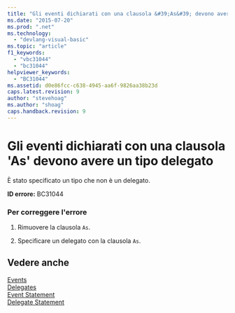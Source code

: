 ```yaml
---
title: "Gli eventi dichiarati con una clausola &#39;As&#39; devono avere un tipo delegato | Microsoft Docs"
ms.date: "2015-07-20"
ms.prod: ".net"
ms.technology: 
  - "devlang-visual-basic"
ms.topic: "article"
f1_keywords: 
  - "vbc31044"
  - "bc31044"
helpviewer_keywords: 
  - "BC31044"
ms.assetid: d0e86fcc-c638-4945-aa6f-9826aa38b23d
caps.latest.revision: 9
author: "stevehoag"
ms.author: "shoag"
caps.handback.revision: 9
---
```

# Gli eventi dichiarati con una clausola &#39;As&#39; devono avere un tipo delegato
È stato specificato un tipo che non è un delegato.  
  
 **ID errore:** BC31044  
  
### Per correggere l'errore  
  
1.  Rimuovere la clausola `As`.  
  
2.  Specificare un delegato con la clausola `As`.  
  
## Vedere anche  
 [Events](../../visual-basic/programming-guide/language-features/events/events.md)   
 [Delegates](../../visual-basic/programming-guide/language-features/delegates/delegates.md)   
 [Event Statement](../../visual-basic/language-reference/statements/event-statement.md)   
 [Delegate Statement](../../visual-basic/language-reference/statements/delegate-statement.md)